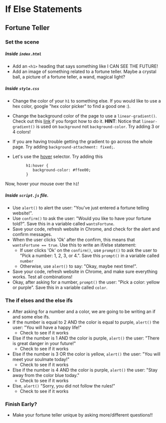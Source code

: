 # If Else Statements

## Fortune Teller
### Set the scene

##### Inside `index.html`
* Add an `<h1>` heading that says something like I CAN SEE THE FUTURE!
* Add an image of something related to a fortune teller. Maybe a crystal ball, a picture of a fortune teller, a wand, magical light?

##### Inside `style.css`
* Change the color of your `h1` to something else. If you would like to use a hex color, google "hex color picker" to find a good one :).
* Change the background color of the page to use a `linear-gradient()`. Check out this [link](https://www.w3schools.com/css/css3_gradients.asp) if you forgot how to do it. **HINT**: Notice that `linear-gradient()` is used on `background` not `background-color`. Try adding 3 or 4 colors!
* If you are having trouble getting the gradient to go across the whole page. Try adding `background-attachment: fixed;`.
* Let's use the [hover](https://www.w3schools.com/cssref/sel_hover.asp) selector. Try adding this

            
            h1:hover {
               background-color: #ffee00;
            }
            
 Now, hover your mouse over the `h1`!
 
##### Inside `script.js` file.
* Use `alert()` to alert the user: "You've just entered a fortune telling website!".
* Use `confirm()` to ask the user: "Would you like to have your fortune told?". Save this in a variable called `wantsFortune`.
* Save your code, refresh website in Chrome, and check for the alert and confirm messages.
* When the user clicks 'Ok' after the confirm, this means that `wantsFortune == true`. Use this to write an if/else statement: 
  * If user clicks 'Ok' on the `confirm()`, use `prompt()` to ask the user to "Pick a number: 1, 2, 3, or 4.". Save this `prompt()` in a variable called `number`
  * Otherwise, use `alert()` to say: "Okay, maybe next time!". 
* Save your code, refresh website in Chrome, and make sure everything works. Test all combinations!
* Okay, after asking for a number, `prompt()` the user: "Pick a color: yellow or purple". Save this in a variable called `color`.

### The if elses and the else ifs
* After asking for a number and a color, we are going to be writing an if and some else ifs.
* If the number is equal to 2 AND the color is equal to purple, `alert()` the user: "You will have a happy life!"
  * Check to see if it works
* Else if the number is 1 AND the color is purple, `alert()` the user: "There is great danger in your future!"
  * Check to see if it works
* Else if the number is 3 OR the color is yellow, `alert()` the user: "You will meet your soulmate today!"
  * Check to see if it works
* Else if the number is 4 AND the color is purple, `alert()` the user: "Stay away from the color blue today."
  * Check to see if it works
* Else, `alert()` "Sorry, you did not follow the rules!"
  * Check to see if it works
  
### Finish Early?
* Make your fortune teller unique by asking more/different questions!!

